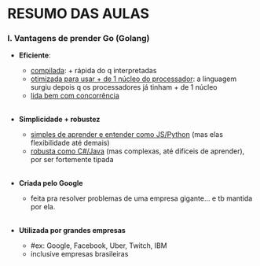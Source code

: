 # RESUMO DAS AULAS

### I. Vantagens de prender Go (Golang)

- **Eficiente**:
  - <ins>compilada</ins>: + rápida do q interpretadas
  - <ins>otimizada para usar + de 1 núcleo do processador</ins>: a linguagem surgiu depois q os processadores já tinham + de 1 núcleo
  - <ins>lida bem com concorrência</ins>
  <br>

- **Simplicidade + robustez**
  - <ins>simples de aprender e entender como JS/Python</ins> (mas elas flexibilidade até demais)
  - <ins>robusta como C#/Java</ins> (mas complexas, até difíceis de aprender), por ser fortemente tipada
  <br>

- **Criada pelo Google**
  - feita pra resolver problemas de uma empresa gigante... e tb mantida por ela.
  <br>

- **Utilizada por grandes empresas**
  - #ex: Google, Facebook, Uber, Twitch, IBM
  - inclusive empresas brasileiras

